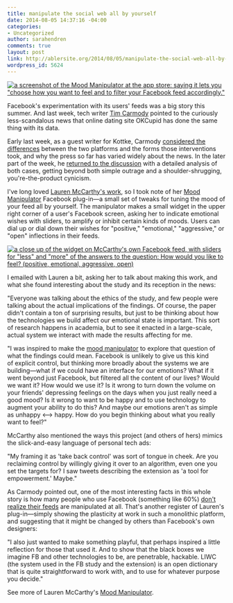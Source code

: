 ```yaml
---
title: manipulate the social web all by yourself
date: 2014-08-05 14:37:16 -04:00
categories:
- Uncategorized
author: sarahendren
comments: true
layout: post
link: http://ablersite.org/2014/08/05/manipulate-the-social-web-all-by-yourself/
wordpress_id: 5624
---
```


[![a screenshot of the Mood Manipulator at the app store: saying it lets you "choose how you want to feel and to filter your Facebook feed accordingly."](http://ablersite.files.wordpress.com/2014/08/mccarthy_mood-jpg.jpg)](https://ablersite.files.wordpress.com/2014/08/mccarthy_mood-jpg.jpg)



Facebook's experimentation with its users' feeds was a big story this summer. And last week, tech writer [Tim Carmody](https://twitter.com/tcarmody) pointed to the curiously less-scandalous news that online dating site OKCupid has done the same thing with its data.

Early last week, as a guest writer for Kottke, Carmody [considered the differences](http://kottke.org/14/07/why-dont-okcupids-experiments-bother-us) between the two platforms and the forms those interventions took, and why the press so far has varied widely about the news. In the later part of the week, he [returned to the discussion](http://kottke.org/14/08/the-problem-with-okcupid-is-the-problem-with-the-social-web) with a detailed analysis of both cases, getting beyond both simple outrage and a shoulder-shrugging, you're-the-product cynicism.

I've long loved [Lauren McCarthy's work](http://lauren-mccarthy.com/), so I took note of her [Mood Manipulator](http://lauren-mccarthy.com/moodmanipulator/) Facebook plug-in—a small set of tweaks for tuning the mood of your feed all by yourself. The manipulator makes a small widget in the upper right corner of a user's Facebook screen, asking her to indicate emotional wishes with sliders, to amplify or inhibit certain kinds of moods. Users can dial up or dial down their wishes for "positive," "emotional," "aggressive," or "open" inflections in their feeds.

[![a close up of the widget on McCarthy's own Facebook feed, with sliders for "less" and "more" of the answers to the question: How would you like to feel? (positive, emotional, aggressive, open)](http://ablersite.files.wordpress.com/2014/08/mccarthy-mm-close.jpg)](https://ablersite.files.wordpress.com/2014/08/mccarthy-mm-close.jpg)

I emailed with Lauren a bit, asking her to talk about making this work, and what she found interesting about the study and its reception in the news:


"Everyone was talking about the ethics of the study, and few people were talking about the actual implications of the findings. Of course, the paper didn't contain a ton of surprising results, but just to be thinking about how the technologies we build affect our emotional state is important. This sort of research happens in academia, but to see it enacted in a large-scale, actual system we interact with made the results affecting for me.




"I was inspired to make the [mood manipulator](http://lauren-mccarthy.com/moodmanipulator/) to explore that question of what the findings could mean. Facebook is unlikely to give us this kind of explicit control, but thinking more broadly about the systems we are building—what if we could have an interface for our emotions? What if it went beyond just Facebook, but filtered all the content of our lives? Would we want it? How would we use it? Is it wrong to turn down the volume on your friends' depressing feelings on the days when you just really need a good mood? Is it wrong to want to be happy and to use technology to augment your ability to do this? And maybe our emotions aren't as simple as unhappy <--> happy. How do you begin thinking about what you really want to feel?"


McCarthy also mentioned the ways this project (and others of hers) mimics the slick-and-easy language of personal tech ads:


"My framing it as 'take back control' was sort of tongue in cheek. Are you reclaiming control by willingly giving it over to an algorithm, even one you set the targets for? I saw tweets describing the extension as 'a tool for empowerment.' Maybe."


As Carmody pointed out, one of the most interesting facts in this whole story is how many people who use Facebook (something like 60%) [don't realize their feeds](http://kottke.org/14/07/why-dont-okcupids-experiments-bother-us) are manipulated at all. That's another register of Lauren's plug-in—simply showing the plasticity at work in such a monolithic platform, and suggesting that it might be changed by others than Facebook's own designers:


"I also just wanted to make something playful, that perhaps inspired a little reflection for those that used it. And to show that the black boxes we imagine FB and other technologies to be, are penetrable, hackable. LIWC (the system used in the FB study and the extension) is an open dictionary that is quite straightforward to work with, and to use for whatever purpose you decide."


See more of Lauren McCarthy's [Mood Manipulator](http://lauren-mccarthy.com/moodmanipulator/).
